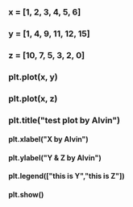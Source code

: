 ### x = [1, 2, 3, 4, 5, 6]
### y = [1, 4, 9, 11, 12, 15]
### z = [10, 7, 5, 3, 2, 0]
### plt.plot(x, y)
### plt.plot(x, z)
### plt.title("test plot by Alvin")
#### plt.xlabel("X by Alvin")
#### plt.ylabel("Y & Z by Alvin")
#### plt.legend(["this is Y","this is Z"])
#### plt.show()
